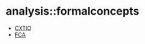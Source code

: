 # analysis::formalconcepts


   * [CXTIO](/docs/Library/analysis/formalconcepts/CXTIO.md)
   * [FCA](/docs/Library/analysis/formalconcepts/FCA.md)